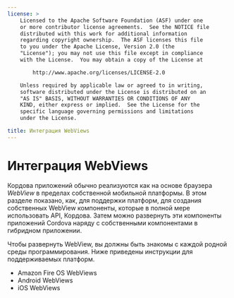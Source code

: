 ```yaml
---
license: >
    Licensed to the Apache Software Foundation (ASF) under one
    or more contributor license agreements.  See the NOTICE file
    distributed with this work for additional information
    regarding copyright ownership.  The ASF licenses this file
    to you under the Apache License, Version 2.0 (the
    "License"); you may not use this file except in compliance
    with the License.  You may obtain a copy of the License at

        http://www.apache.org/licenses/LICENSE-2.0

    Unless required by applicable law or agreed to in writing,
    software distributed under the License is distributed on an
    "AS IS" BASIS, WITHOUT WARRANTIES OR CONDITIONS OF ANY
    KIND, either express or implied.  See the License for the
    specific language governing permissions and limitations
    under the License.

title: Интеграция WebViews
---
```


# Интеграция WebViews

Кордова приложений обычно реализуются как на основе браузера *WebView* в пределах собственной мобильной платформы. В этом разделе показано, как, для поддержки платформ, для создания собственных WebView компоненты, которые в полной мере использовать API, Кордова. Затем можно развернуть эти компоненты приложений Cordova наряду с собственными компонентами в гибридном приложении.

Чтобы развернуть WebView, вы должны быть знакомы с каждой родной среды программирования. Ниже приведены инструкции для поддерживаемых платформ.

*   Amazon Fire OS WebViews
*   Android WebViews
*   iOS WebViews